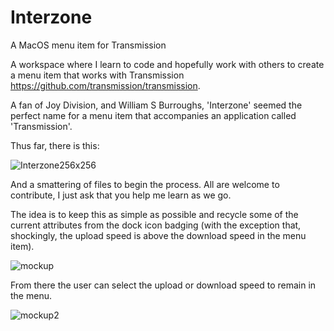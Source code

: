 # Interzone
A MacOS menu item for Transmission

A workspace where I learn to code and hopefully work with others to create a menu item that works with Transmission https://github.com/transmission/transmission.

A fan of Joy Division, and William S Burroughs, 'Interzone' seemed the perfect name for a menu item that accompanies an application called 'Transmission'.


Thus far, there is this:

![Interzone256x256](https://user-images.githubusercontent.com/69029666/164959041-4ca47264-9356-4f78-83a8-f588e07d1246.png)

And a smattering of files to begin the process. All are welcome to contribute, I just ask that you help me learn as we go.

The idea is to keep this as simple as possible and recycle some of the current attributes from the dock icon badging (with the exception that, shockingly, the upload speed is above the download speed in the menu item). 

![mockup](https://user-images.githubusercontent.com/69029666/164980227-7e7290ca-cf1b-4b70-aa6d-817272beaae6.png)

From there the user can select the upload or download speed to remain in the menu.

![mockup2](https://user-images.githubusercontent.com/69029666/164980280-a80a8c50-eb58-4184-ac38-245366321245.png)

